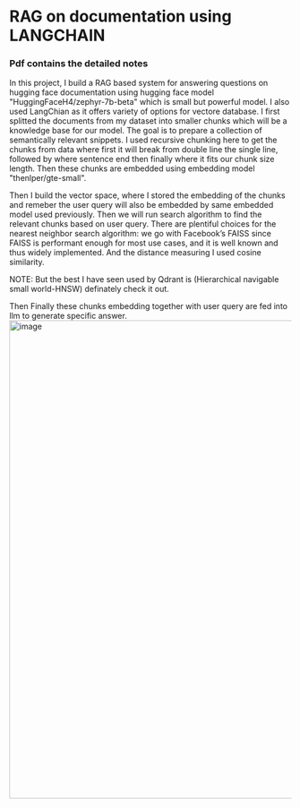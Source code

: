 # RAG on documentation using LANGCHAIN 
### Pdf contains the detailed notes
In this project, I build a RAG based system for answering questions on hugging face documentation using hugging face model "HuggingFaceH4/zephyr-7b-beta" which is small but powerful model. I also used LangChian as it offers variety of options for vectore database.
I first splitted the documents from my dataset into smaller chunks which will be a knowledge base for our model. The goal is to prepare a collection of semantically relevant snippets. I used recursive chunking here to get the chunks from data where first it will break from double line the single line, followed by where sentence end then finally where it fits our chunk size length. Then these chunks are embedded using embedding model "thenlper/gte-small".

Then I build the vector space, where I stored the embedding of the chunks and remeber the user query will also be embedded by same embedded model used previously. Then we will run search algorithm to find the relevant chunks based on user query. There are plentiful choices for the nearest neighbor search algorithm: we go with Facebook’s FAISS since FAISS is performant enough for most use cases, and it is well known and thus widely implemented. And the distance measuring I used cosine similarity.

NOTE: But the best I have seen used by Qdrant is (Hierarchical navigable small world-HNSW) definately check it out. 

Then Finally these chunks embedding together with user query are fed into llm to generate specific answer.
<img width="607" height="854" alt="image" src="https://github.com/user-attachments/assets/4e63f51a-0825-463d-bd20-f0c12c46fcbe" />
